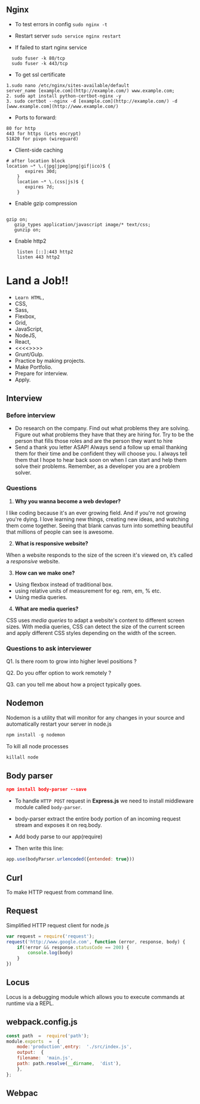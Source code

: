 ## Nginx
* To test errors in config
 ```sudo nginx -t```
 
 * Restart server
 ```sudo service nginx restart```
 
 * If failed to start nginx service
  ```
    sudo fuser -k 80/tcp
    sudo fuser -k 443/tcp
 ```
 
* To get ssl certificate

```
1.sudo nano /etc/nginx/sites-available/default  
server_name [example.com](http://example.com/) www.example.com;  
2. sudo apt install python-certbot-nginx -y  
3. sudo certbot --nginx -d [example.com](http://example.com/) -d [www.example.com](http://www.example.com/)
```

* Ports to forward:  
```
80 for http  
443 for https (Lets encrypt)  
51820 for pivpn (wireguard)
```

* Client-side caching
```
# after location block
location ~* \.(jpg|jpeg|png|gif|ico)$ {
       expires 30d;
    }
    location ~* \.(css|js)$ {
       expires 7d;
    }
```
* Enable gzip compression
```

gzip on;
   gzip_types application/javascript image/* text/css;
   gunzip on;
```

* Enable http2
```
    listen [::]:443 http2 
    listen 443 http2
```
# Land a Job!!

- `Learn HTML,` 
- CSS,
- Sass,
- Flexbox,
- Grid,
- JavaScript,
- NodeJS, 
- React,
- <<<<<PHP>>>>>
-  Grunt/Gulp.
- Practice by making projects.
- Make Portfolio.
- Prepare for interview.
- Apply.

## Interview 

### Before interview

- Do research on the company. Find out what problems they are solving. Figure out what problems they have that they are hiring for. Try to be the person that fills those roles and are the person they want to hire
- Send a thank you letter ASAP! Always send a follow up email thanking them for their time and be confident they will choose you. I always tell them that I hope to hear back soon on when I can start and help them solve their problems. Remember, as a developer you are a problem solver.

### Questions

1. **Why you wanna become a web devloper?**

I like coding because it's an ever growing field. And if you're not growing you're dying. I love learning new things, creating new ideas, and watching them come together. Seeing that blank canvas turn into something beautiful that millions of people can see is awesome. 


2. **What is responsive website?**

When a website responds to the size of the screen it's viewed on, it’s called a *responsive* website.


3. **How can we make one?**
- Using flexbox instead of traditional box.
- using relative units of measurement for eg. rem, em, % etc.
- Using media queries.


4. **What are media queries?**

CSS uses *media queries* to adapt a website's content to different screen sizes. With media queries, CSS can detect the size of the current screen and apply different CSS styles depending on the width of the screen.

### Questions to ask interviewer

Q1. Is there room to grow into higher level positions ?

Q2. Do you offer option to work remotely ?

Q3. can you tell me about how a project typically goes.


## Nodemon

Nodemon is a utility that will monitor for any changes in your source and automatically restart your server in node.js

```js
npm install -g nodemon
```

To kill all node processes

```js
killall node
```

## Body parser

```json
npm install body-parser --save
```

* To handle `HTTP POST` request in **Express.js** we need to install middleware module called `body-parser`.

* body-parser extract the entire body portion of an incoming request stream and exposes it on req.body.

* Add body parse to our app(require)
* Then write this line:

```js
app.use(bodyParser.urlencoded({entended: true})) 
```

## Curl

To make HTTP request from command line.

## Request

Simplified HTTP request client for node.js

```js
var request = require('request');
request('http://www.google.com', function (error, response, body) {
	if(!error && response.statusCode == 200) {
		console.log(body)
	}
})
```

## Locus

Locus is a debugging module which allows you to execute commands at runtime via a REPL.

## webpack.config.js
```js
const path  =  require('path');
module.exports  =  {
	mode:'production',entry:  './src/index.js',
	output:  {
	filename:  'main.js',
	path: path.resolve(__dirname,  'dist'),
	},
};
```
## Webpac
<!--stackedit_data:
eyJoaXN0b3J5IjpbNjQzNDYzNjY2LDEzNTc1MjQwNTQsLTExMD
U0NDgxNjMsLTY2OTc5Nzc1OSwyMDc0MzIzNzY4LDEwMzAwMzkz
MTUsMjA3MDY3NzIyNCw0ODk2MDA2MjRdfQ==
-->